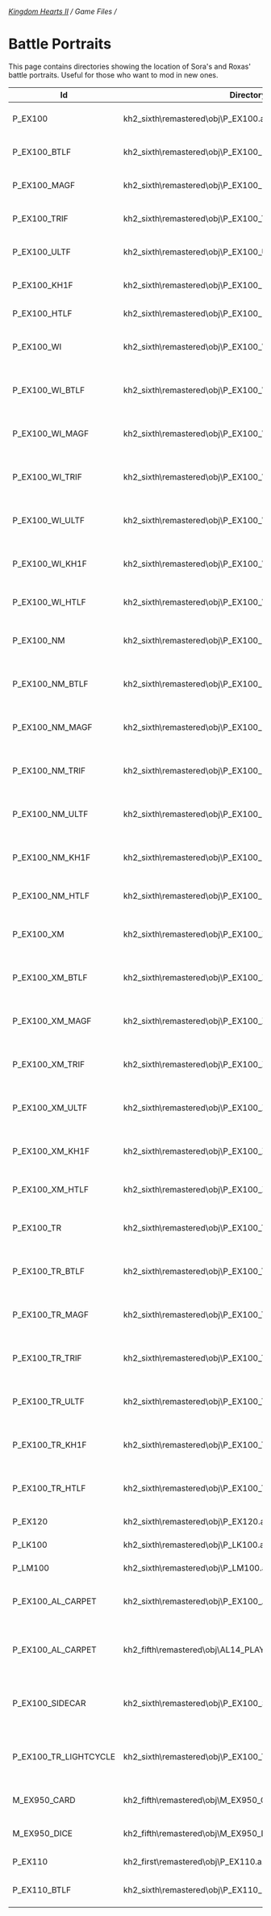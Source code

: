 ###### [Kingdom Hearts II](../index.md) / Game Files /

# Battle Portraits

This page contains directories showing the location of Sora's and Roxas' battle portraits. Useful for those who want to mod in new ones.

| Id                    | Directory                                                  | Notes                                       |
|-----------------------|------------------------------------------------------------|---------------------------------------------|
| P_EX100               | kh2_sixth\remastered\obj\P_EX100.a.us\\-8.dds               | Sora - Base, Normal                         |
| P_EX100_BTLF          | kh2_sixth\remastered\obj\P_EX100_BTLF.a.us\\-4.dds          | Sora - Base, Valor                          |
| P_EX100_MAGF          | kh2_sixth\remastered\obj\P_EX100_MAGF.a.us\\-2.dds          | Sora - Base, Wisdom                         |
| P_EX100_TRIF          | kh2_sixth\remastered\obj\P_EX100_TRIF.a.us\\-5.dds          | Sora - Base, Master                         |
| P_EX100_ULTF          | kh2_sixth\remastered\obj\P_EX100_ULTF.a.us\\-10.dds         | Sora - Base, Final                          |
| P_EX100_KH1F          | kh2_sixth\remastered\obj\P_EX100_KH1F.a.us\\-9.dds          | Sora - Base, Limit                          |
| P_EX100_HTLF          | kh2_sixth\remastered\obj\P_EX100_HTLF.a.us\\-3.dds          | Sora - Base, Anti                           |
| P_EX100_WI            | kh2_sixth\remastered\obj\P_EX100_WI.a.us\\-8.dds            | Sora - Timeless River, Normal               |
| P_EX100_WI_BTLF       | kh2_sixth\remastered\obj\P_EX100_WI_BTLF.a.us\\-4.dds       | Sora - Timeless River, Valor                |
| P_EX100_WI_MAGF       | kh2_sixth\remastered\obj\P_EX100_WI_MAGF.a.us\\-2.dds       | Sora - Timeless River, Wisdom               |
| P_EX100_WI_TRIF       | kh2_sixth\remastered\obj\P_EX100_WI_TRIF.a.us\\-5.dds       | Sora - Timeless River, Master               |
| P_EX100_WI_ULTF       | kh2_sixth\remastered\obj\P_EX100_WI_ULTF.a.us\\-10.dds      | Sora - Timeless River, Final                |
| P_EX100_WI_KH1F       | kh2_sixth\remastered\obj\P_EX100_WI_KH1F.a.us\\-9.dds       | Sora - Timeless River, Limit                |
| P_EX100_WI_HTLF       | kh2_sixth\remastered\obj\P_EX100_WI_HTLF.a.us\\-3.dds       | Sora - Timeless River, Anti                 |
| P_EX100_NM            | kh2_sixth\remastered\obj\P_EX100_NM.a.us\\-8.dds            | Sora - Halloween Town, Normal               |
| P_EX100_NM_BTLF       | kh2_sixth\remastered\obj\P_EX100_NM_BTLF.a.us\\-4.dds       | Sora - Halloween Town, Valor                |
| P_EX100_NM_MAGF       | kh2_sixth\remastered\obj\P_EX100_NM_MAGF.a.us\\-2.dds       | Sora - Halloween Town, Wisdom               |
| P_EX100_NM_TRIF       | kh2_sixth\remastered\obj\P_EX100_NM_TRIF.a.us\\-5.dds       | Sora - Halloween Town, Master               |
| P_EX100_NM_ULTF       | kh2_sixth\remastered\obj\P_EX100_NM_ULTF.a.us\\-10.dds      | Sora - Halloween Town, Final                |
| P_EX100_NM_KH1F       | kh2_sixth\remastered\obj\P_EX100_NM_KH1F.a.us\\-9.dds       | Sora - Halloween Town, Limit                |
| P_EX100_NM_HTLF       | kh2_sixth\remastered\obj\P_EX100_NM_HTLF.a.us\\-3.dds       | Sora - Halloween Town, Anti                 |
| P_EX100_XM            | kh2_sixth\remastered\obj\P_EX100_XM.a.us\\-8.dds            | Sora - Christmas Town, Normal               |
| P_EX100_XM_BTLF       | kh2_sixth\remastered\obj\P_EX100_XM_BTLF.a.us\\-4.dds       | Sora - Christmas Town, Valor                |
| P_EX100_XM_MAGF       | kh2_sixth\remastered\obj\P_EX100_XM_MAGF.a.us\\-2.dds       | Sora - Christmas Town, Wisdom               |
| P_EX100_XM_TRIF       | kh2_sixth\remastered\obj\P_EX100_XM_TRIF.a.us\\-5.dds       | Sora - Christmas Town, Master               |
| P_EX100_XM_ULTF       | kh2_sixth\remastered\obj\P_EX100_XM_ULTF.a.us\\-10.dds      | Sora - Christmas Town, Final                |
| P_EX100_XM_KH1F       | kh2_sixth\remastered\obj\P_EX100_XM_KH1F.a.us\\-9.dds       | Sora - Christmas Town, Limit                |
| P_EX100_XM_HTLF       | kh2_sixth\remastered\obj\P_EX100_XM_HTLF.a.us\\-3.dds       | Sora - Christmas Town, Anti                 |
| P_EX100_TR            | kh2_sixth\remastered\obj\P_EX100_TR.a.us\\-8.dds            | Sora - Space Paranoids, Normal              |
| P_EX100_TR_BTLF       | kh2_sixth\remastered\obj\P_EX100_TR_BTLF.a.us\\-4.dds       | Sora - Space Paranoids, Valor               |
| P_EX100_TR_MAGF       | kh2_sixth\remastered\obj\P_EX100_TR_MAGF.a.us\\-2.dds       | Sora - Space Paranoids, Wisdom              |
| P_EX100_TR_TRIF       | kh2_sixth\remastered\obj\P_EX100_TR_TRIF.a.us\\-5.dds       | Sora - Space Paranoids, Master              |
| P_EX100_TR_ULTF       | kh2_sixth\remastered\obj\P_EX100_TR_ULTF.a.us\\-10.dds      | Sora - Space Paranoids, Final               |
| P_EX100_TR_KH1F       | kh2_sixth\remastered\obj\P_EX100_TR_KH1F.a.us\\-9.dds       | Sora - Space Paranoids, Limit               |
| P_EX100_TR_HTLF       | kh2_sixth\remastered\obj\P_EX100_TR_HTLF.a.us\\-3.dds       | Sora - Space Paranoids, Anti                |
| P_EX120               | kh2_sixth\remastered\obj\P_EX120.a.us\\-8.dds               | Sora - KH1 Outfit                           |
| P_LK100               | kh2_sixth\remastered\obj\P_LK100.a.us\\-5.dds               | Sora - Lion                                 |
| P_LM100               | kh2_sixth\remastered\obj\P_LM100.a.us\\-0.dds               | Sora - Atlantica                            |
| P_EX100_AL_CARPET     | kh2_sixth\remastered\obj\P_EX100_AL_CARPET.a.us\\-8.dds     | Sora - Agrabah, Carpet Minigame             |
| P_EX100_AL_CARPET     | kh2_fifth\remastered\obj\AL14_PLAYER.a.us\\-8.dds           | Sora - Agrabah, Carpet Minigame (Alt?)      |
| P_EX100_SIDECAR       | kh2_sixth\remastered\obj\P_EX100_SIDECAR.a.us\\-8.dds       | Sora - Sidecar (Fighting Dragon Xemnas)     |
| P_EX100_TR_LIGHTCYCLE | kh2_sixth\remastered\obj\P_EX100_TR_LIGHTCYCLE.a.us\\-8.dds | Sora - Space Paranoids, Lightcycle Minigame |
| M_EX950_CARD          | kh2_fifth\remastered\obj\M_EX950_CARD.a.us\\-4.dds          | Sora - Luxord Card                          |
| M_EX950_DICE          | kh2_fifth\remastered\obj\M_EX950_DICE.a.us\\-3.dds          | Sora - Lucord Dice                          |
| P_EX110               | kh2_first\remastered\obj\P_EX110.a.us\\-0.dds               | Roxas - Normal                              |
| P_EX110_BTLF          | kh2_sixth\remastered\obj\P_EX110_BTLF.a.us\\-0.dds          | Roxas - Double Keyblade                     |
